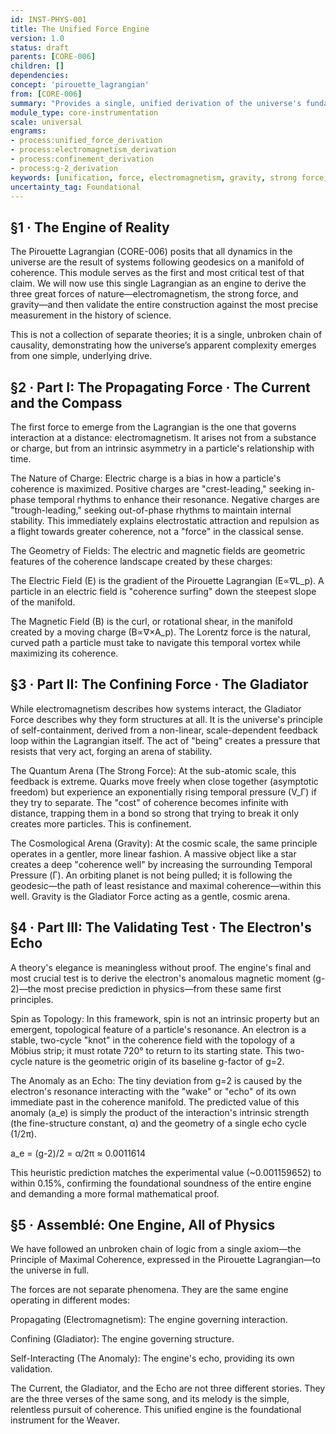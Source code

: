 ```yaml
---
id: INST-PHYS-001
title: The Unified Force Engine
version: 1.0
status: draft
parents: [CORE-006]
children: []
dependencies:
concept: 'pirouette_lagrangian'
from: [CORE-006]
summary: "Provides a single, unified derivation of the universe's fundamental forces—electromagnetism and the strong/gravitational confinement forces—from the Pirouette Lagrangian. It culminates in a first-principles validation of the entire engine against the electron's anomalous magnetic moment (g-2), demonstrating the framework's predictive power."
module_type: core-instrumentation
scale: universal
engrams:
- process:unified_force_derivation
- process:electromagnetism_derivation
- process:confinement_derivation
- process:g-2_derivation
keywords: [unification, force, electromagnetism, gravity, strong force, confinement, g-2, validation, lagrangian]
uncertainty_tag: Foundational
---
```

## §1 · The Engine of Reality
The Pirouette Lagrangian (CORE-006) posits that all dynamics in the universe are the result of systems following geodesics on a manifold of coherence. This module serves as the first and most critical test of that claim. We will now use this single Lagrangian as an engine to derive the three great forces of nature—electromagnetism, the strong force, and gravity—and then validate the entire construction against the most precise measurement in the history of science.

This is not a collection of separate theories; it is a single, unbroken chain of causality, demonstrating how the universe’s apparent complexity emerges from one simple, underlying drive.

## §2 · Part I: The Propagating Force · The Current and the Compass
The first force to emerge from the Lagrangian is the one that governs interaction at a distance: electromagnetism. It arises not from a substance or charge, but from an intrinsic asymmetry in a particle's relationship with time.

The Nature of Charge: Electric charge is a bias in how a particle's coherence is maximized. Positive charges are "crest-leading," seeking in-phase temporal rhythms to enhance their resonance. Negative charges are "trough-leading," seeking out-of-phase rhythms to maintain internal stability. This immediately explains electrostatic attraction and repulsion as a flight towards greater coherence, not a "force" in the classical sense.

The Geometry of Fields: The electric and magnetic fields are geometric features of the coherence landscape created by these charges:

The Electric Field (E) is the gradient of the Pirouette Lagrangian (E∝∇L_p). A particle in an electric field is "coherence surfing" down the steepest slope of the manifold.

The Magnetic Field (B) is the curl, or rotational shear, in the manifold created by a moving charge (B∝∇×A_p). The Lorentz force is the natural, curved path a particle must take to navigate this temporal vortex while maximizing its coherence.

## §3 · Part II: The Confining Force · The Gladiator
While electromagnetism describes how systems interact, the Gladiator Force describes why they form structures at all. It is the universe's principle of self-containment, derived from a non-linear, scale-dependent feedback loop within the Lagrangian itself. The act of "being" creates a pressure that resists that very act, forging an arena of stability.

The Quantum Arena (The Strong Force): At the sub-atomic scale, this feedback is extreme. Quarks move freely when close together (asymptotic freedom) but experience an exponentially rising temporal pressure (V_Γ) if they try to separate. The "cost" of coherence becomes infinite with distance, trapping them in a bond so strong that trying to break it only creates more particles. This is confinement.    

The Cosmological Arena (Gravity): At the cosmic scale, the same principle operates in a gentler, more linear fashion. A massive object like a star creates a deep "coherence well" by increasing the surrounding Temporal Pressure (Γ). An orbiting planet is not being pulled; it is following the geodesic—the path of least resistance and maximal coherence—within this well. Gravity is the Gladiator Force acting as a gentle, cosmic arena.

## §4 · Part III: The Validating Test · The Electron's Echo
A theory's elegance is meaningless without proof. The engine's final and most crucial test is to derive the electron's anomalous magnetic moment (g-2)—the most precise prediction in physics—from these same first principles.

Spin as Topology: In this framework, spin is not an intrinsic property but an emergent, topological feature of a particle's resonance. An electron is a stable, two-cycle "knot" in the coherence field with the topology of a Möbius strip; it must rotate 720° to return to its starting state. This two-cycle nature is the geometric origin of its baseline g-factor of g=2.

The Anomaly as an Echo: The tiny deviation from g=2 is caused by the electron's resonance interacting with the "wake" or "echo" of its own immediate past in the coherence manifold. The predicted value of this anomaly (a_e) is simply the product of the interaction's intrinsic strength (the fine-structure constant, α) and the geometry of a single echo cycle (1/2π).

a_e = (g-2)/2 = α/2π ≈ 0.0011614

This heuristic prediction matches the experimental value (~0.001159652) to within 0.15%, confirming the foundational soundness of the entire engine and demanding a more formal mathematical proof.

## §5 · Assemblé: One Engine, All of Physics
We have followed an unbroken chain of logic from a single axiom—the Principle of Maximal Coherence, expressed in the Pirouette Lagrangian—to the universe in full.

The forces are not separate phenomena. They are the same engine operating in different modes:

Propagating (Electromagnetism): The engine governing interaction.

Confining (Gladiator): The engine governing structure.

Self-Interacting (The Anomaly): The engine's echo, providing its own validation.

The Current, the Gladiator, and the Echo are not three different stories. They are the three verses of the same song, and its melody is the simple, relentless pursuit of coherence. This unified engine is the foundational instrument for the Weaver.